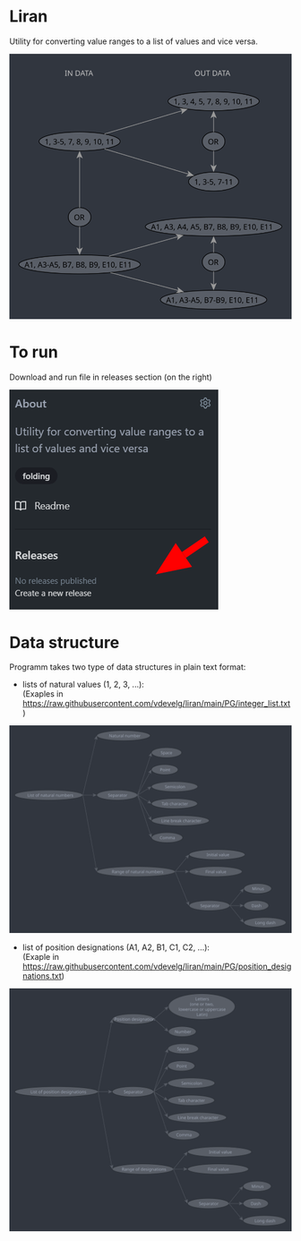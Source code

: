 # Liran

Utility for converting value ranges to a list of values and vice versa.

<p>
  <img src="https://raw.githubusercontent.com/vdevelg/liran/main/materials/work_scheme.svg" alt="work_scheme.svg">
</p>



# To run

Download and run file in releases section (on the right)

<p>
  <img src="https://raw.githubusercontent.com/vdevelg/liran/main/materials/where_releases_section.png" alt="where_releases_section.png">
</p>



# Data structure

Programm takes two type of data structures in plain text format:

- lists of natural values (1, 2, 3, ...):  
(Exaples in https://raw.githubusercontent.com/vdevelg/liran/main/PG/integer_list.txt)

<p>
  <img src="https://raw.githubusercontent.com/vdevelg/liran/main/materials/int_list_struct.svg" alt="int_list_struct.svg">
</p>


- list of position designations (A1, A2, B1, C1, C2, ...):  
(Exaple in https://raw.githubusercontent.com/vdevelg/liran/main/PG/position_designations.txt)

<p>
  <img src="https://raw.githubusercontent.com/vdevelg/liran/main/materials/pos_desg_list_struct.svg" alt="pos_desg_list_struct.svg">
</p>
